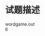 

# 试题描述


<p>
	<span style="font-size:14px;">wordgame.out</span><br/>
<span style="font-size:14px;"> 6</span><br/>
<span style="font-size:14px;line-height:21px;"><br/>
</span> 
</p>
